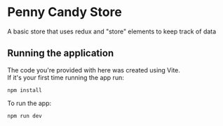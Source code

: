 # Penny Candy Store
A basic store that uses redux and "store" elements to keep track of data

## Running the application

The code you're provided with here was created using Vite.  
If it's your first time running the app run:
```
npm install
```
To run the app:
```
npm run dev
```
